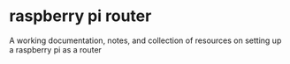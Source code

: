 # raspberry pi router
 A working documentation, notes, and collection of resources on setting up a raspberry pi as a router
